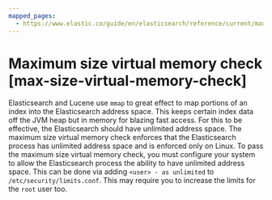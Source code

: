 ```yaml
---
mapped_pages:
  - https://www.elastic.co/guide/en/elasticsearch/reference/current/max-size-virtual-memory-check.html
---
```


# Maximum size virtual memory check [max-size-virtual-memory-check]

Elasticsearch and Lucene use `mmap` to great effect to map portions of an index into the Elasticsearch address space. This keeps certain index data off the JVM heap but in memory for blazing fast access. For this to be effective, the Elasticsearch should have unlimited address space. The maximum size virtual memory check enforces that the Elasticsearch process has unlimited address space and is enforced only on Linux. To pass the maximum size virtual memory check, you must configure your system to allow the Elasticsearch process the ability to have unlimited address space. This can be done via adding `<user> - as unlimited` to `/etc/security/limits.conf`. This may require you to increase the limits for the `root` user too.

